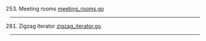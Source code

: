 253. Meeting rooms [meeting_rooms.go](meeting_rooms.go)
---
281. Zigzag iterator [zigzag_iterator.go](zigzag_iterator.go)
---